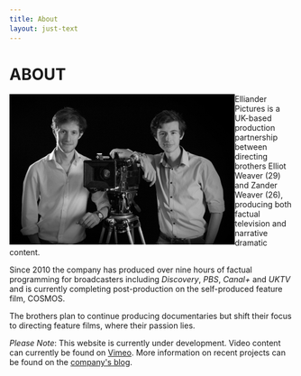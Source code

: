 ```yaml
---
title: About
layout: just-text
---
```

# ABOUT

<img src= "./elliot_zander.jpg" alt="Elliot &amp; Zander Weaver" style="width: 400px; float: left"/>

Elliander Pictures is a UK-based production partnership between directing brothers Elliot Weaver (29) and Zander Weaver (26), producing both factual television and narrative dramatic content.

Since 2010 the company has produced over nine hours of factual programming for broadcasters including *Discovery*, *PBS*, *Canal+* and *UKTV* and is currently completing post-production on the self-produced feature film, COSMOS.

The brothers plan to continue producing documentaries but shift their focus to directing feature films, where their passion lies.

*Please Note*: This website is currently under development. Video content can currently be found on <a href= "https://vimeo.com/ellianderpics">Vimeo</a>. More information on recent projects can be found on the <a href= "https://reeldealfilmschool.wordpress.com/projects/">company's blog</a>.
